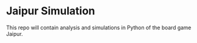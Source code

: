 # Jaipur Simulation

This repo will contain analysis and simulations in Python of the board game Jaipur.